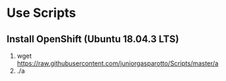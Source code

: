 # Use Scripts

## Install OpenShift (Ubuntu 18.04.3 LTS)

1. wget https://raw.githubusercontent.com/juniorgasparotto/Scripts/master/a
2. ./a